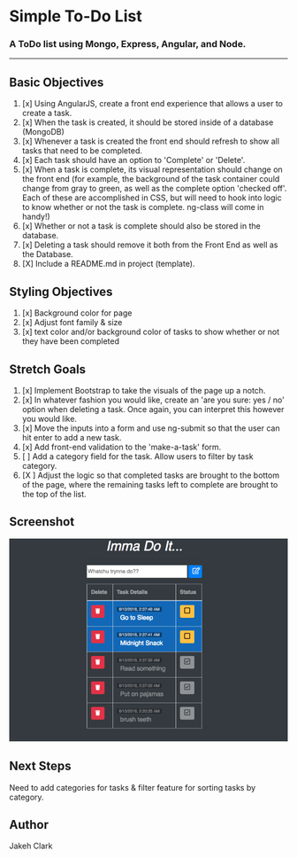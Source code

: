 # Simple To-Do List
### A ToDo list using Mongo, Express, Angular, and Node.
---

## Basic Objectives
1. [x] Using AngularJS, create a front end experience that allows a user to create a task.
2. [x] When the task is created, it should be stored inside of a database (MongoDB)
3. [x] Whenever a task is created the front end should refresh to show all tasks that need to be completed.
4. [x] Each task should have an option to 'Complete' or 'Delete'.
5. [x] When a task is complete, its visual representation should change on the front end (for example, the background of the task container could change from gray to green, as well as the complete option 'checked off'. Each of these are accomplished in CSS, but will need to hook into logic to know whether or not the task is complete. ng-class will come in handy!)
6. [x] Whether or not a task is complete should also be stored in the database.
7. [x] Deleting a task should remove it both from the Front End as well as the Database.
8. [X] Include a README.md in project (template).

## Styling Objectives
1. [x] Background color for page
2. [x] Adjust font family & size
3. [x] text color and/or background color of tasks to show whether or not they have been completed

## Stretch Goals
1. [x] Implement Bootstrap to take the visuals of the page up a notch.
2. [x] In whatever fashion you would like, create an 'are you sure: yes / no' option when deleting a task. Once again, you can interpret this however you would like.
3. [x] Move the inputs into a form and use ng-submit so that the user can hit enter to add a new task.
4. [x] Add front-end validation to the 'make-a-task' form.
5. [ ] Add a category field for the task. Allow users to filter by task category.
6. [X ] Adjust the logic so that completed tasks are brought to the bottom of the page, where the remaining tasks left to complete are brought to the top of the list.

## Screenshot
![Screenshot](screenshot.png)

## Next Steps
Need to add categories for tasks & filter feature for sorting tasks by category.

## Author
Jakeh Clark

